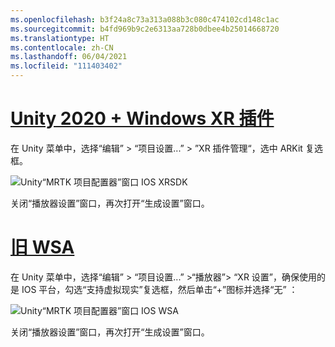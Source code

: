 ```yaml
---
ms.openlocfilehash: b3f24a8c73a313a088b3c080c474102cd148c1ac
ms.sourcegitcommit: b4fd969b9c2e6313aa728b0dbee4b25014668720
ms.translationtype: HT
ms.contentlocale: zh-CN
ms.lasthandoff: 06/04/2021
ms.locfileid: "111403402"
---
```

# <a name="unity-2020--windows-xr-plugin"></a>[Unity 2020 + Windows XR 插件](#tab/winxr)

在 Unity 菜单中，选择“编辑” > “项目设置...” > ”XR 插件管理“，选中 ARKit 复选框。

![Unity“MRTK 项目配置器”窗口 IOS XRSDK](../images/mr-learning-asa/asa-05-section3-step1-2-1-XRSDK-ios.png)

关闭“播放器设置”窗口，再次打开“生成设置”窗口。

# <a name="legacy-wsa"></a>[旧 WSA](#tab/wsa)

在 Unity 菜单中，选择“编辑” > “项目设置...” >“播放器”> “XR 设置”，确保使用的是 IOS 平台，勾选“支持虚拟现实”复选框，然后单击“+”图标并选择“无”     ：

![Unity“MRTK 项目配置器”窗口 IOS WSA](../images/mr-learning-asa/asa-05-section3-step1-2-1-Legacy-ios.PNG)

关闭“播放器设置”窗口，再次打开“生成设置”窗口。
